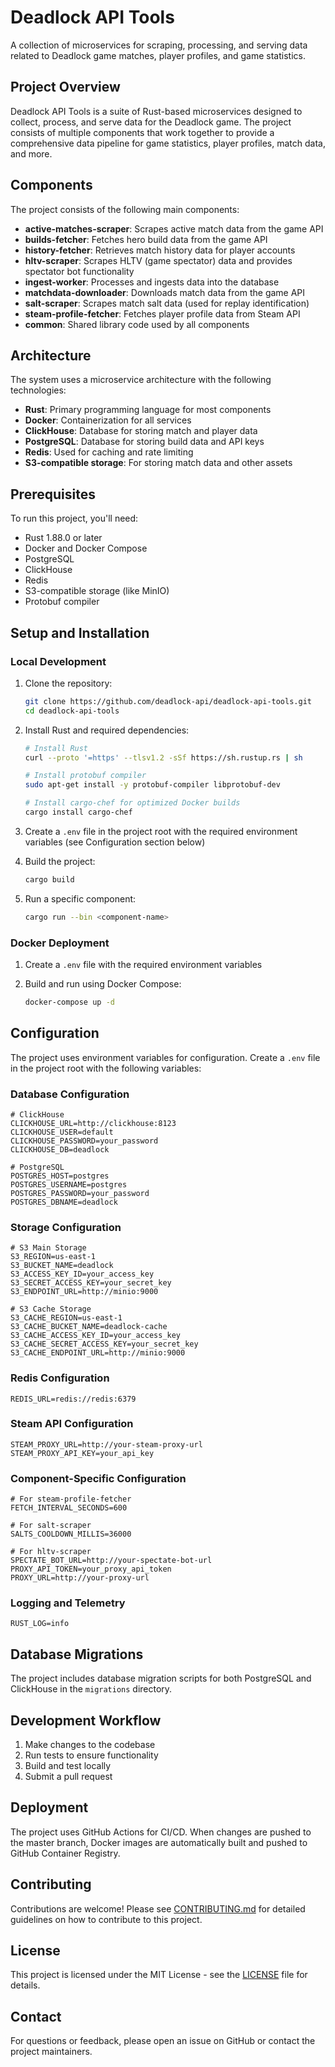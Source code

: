 # Deadlock API Tools

A collection of microservices for scraping, processing, and serving data related to Deadlock game matches, player profiles, and game statistics.

## Project Overview

Deadlock API Tools is a suite of Rust-based microservices designed to collect, process, and serve data for the Deadlock game. The project consists of multiple components that work together to provide a comprehensive data pipeline for game statistics, player profiles, match data, and more.

## Components

The project consists of the following main components:

- **active-matches-scraper**: Scrapes active match data from the game API
- **builds-fetcher**: Fetches hero build data from the game API
- **history-fetcher**: Retrieves match history data for player accounts
- **hltv-scraper**: Scrapes HLTV (game spectator) data and provides spectator bot functionality
- **ingest-worker**: Processes and ingests data into the database
- **matchdata-downloader**: Downloads match data from the game API
- **salt-scraper**: Scrapes match salt data (used for replay identification)
- **steam-profile-fetcher**: Fetches player profile data from Steam API
- **common**: Shared library code used by all components

## Architecture

The system uses a microservice architecture with the following technologies:

- **Rust**: Primary programming language for most components
- **Docker**: Containerization for all services
- **ClickHouse**: Database for storing match and player data
- **PostgreSQL**: Database for storing build data and API keys
- **Redis**: Used for caching and rate limiting
- **S3-compatible storage**: For storing match data and other assets

## Prerequisites

To run this project, you'll need:

- Rust 1.88.0 or later
- Docker and Docker Compose
- PostgreSQL
- ClickHouse
- Redis
- S3-compatible storage (like MinIO)
- Protobuf compiler

## Setup and Installation

### Local Development

1. Clone the repository:
   ```bash
   git clone https://github.com/deadlock-api/deadlock-api-tools.git
   cd deadlock-api-tools
   ```

2. Install Rust and required dependencies:
   ```bash
   # Install Rust
   curl --proto '=https' --tlsv1.2 -sSf https://sh.rustup.rs | sh

   # Install protobuf compiler
   sudo apt-get install -y protobuf-compiler libprotobuf-dev

   # Install cargo-chef for optimized Docker builds
   cargo install cargo-chef
   ```

3. Create a `.env` file in the project root with the required environment variables (see Configuration section below)

4. Build the project:
   ```bash
   cargo build
   ```

5. Run a specific component:
   ```bash
   cargo run --bin <component-name>
   ```

### Docker Deployment

1. Create a `.env` file with the required environment variables

2. Build and run using Docker Compose:
   ```bash
   docker-compose up -d
   ```

## Configuration

The project uses environment variables for configuration. Create a `.env` file in the project root with the following variables:

### Database Configuration
```
# ClickHouse
CLICKHOUSE_URL=http://clickhouse:8123
CLICKHOUSE_USER=default
CLICKHOUSE_PASSWORD=your_password
CLICKHOUSE_DB=deadlock

# PostgreSQL
POSTGRES_HOST=postgres
POSTGRES_USERNAME=postgres
POSTGRES_PASSWORD=your_password
POSTGRES_DBNAME=deadlock
```

### Storage Configuration
```
# S3 Main Storage
S3_REGION=us-east-1
S3_BUCKET_NAME=deadlock
S3_ACCESS_KEY_ID=your_access_key
S3_SECRET_ACCESS_KEY=your_secret_key
S3_ENDPOINT_URL=http://minio:9000

# S3 Cache Storage
S3_CACHE_REGION=us-east-1
S3_CACHE_BUCKET_NAME=deadlock-cache
S3_CACHE_ACCESS_KEY_ID=your_access_key
S3_CACHE_SECRET_ACCESS_KEY=your_secret_key
S3_CACHE_ENDPOINT_URL=http://minio:9000
```

### Redis Configuration
```
REDIS_URL=redis://redis:6379
```

### Steam API Configuration
```
STEAM_PROXY_URL=http://your-steam-proxy-url
STEAM_PROXY_API_KEY=your_api_key
```

### Component-Specific Configuration
```
# For steam-profile-fetcher
FETCH_INTERVAL_SECONDS=600

# For salt-scraper
SALTS_COOLDOWN_MILLIS=36000

# For hltv-scraper
SPECTATE_BOT_URL=http://your-spectate-bot-url
PROXY_API_TOKEN=your_proxy_api_token
PROXY_URL=http://your-proxy-url
```

### Logging and Telemetry
```
RUST_LOG=info
```

## Database Migrations

The project includes database migration scripts for both PostgreSQL and ClickHouse in the `migrations` directory.

## Development Workflow

1. Make changes to the codebase
2. Run tests to ensure functionality
3. Build and test locally
4. Submit a pull request

## Deployment

The project uses GitHub Actions for CI/CD. When changes are pushed to the master branch, Docker images are automatically built and pushed to GitHub Container Registry.

## Contributing

Contributions are welcome! Please see [CONTRIBUTING.md](CONTRIBUTING.md) for detailed guidelines on how to contribute to this project.

## License

This project is licensed under the MIT License - see the [LICENSE](LICENSE) file for details.

## Contact

For questions or feedback, please open an issue on GitHub or contact the project maintainers.
